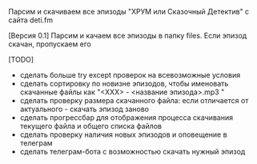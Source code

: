 Парсим и скачиваем все эпизоды "ХРУМ или Сказочный Детектив" с сайта deti.fm

[Версия 0.1]
Парсим и качаем все эпизоды в папку files. Если эпизод скачан, пропускаем его

[TODO]
- сделать больше try except проверок на всевозможные условия
- сделать сортировку по новизне эпизодов, чтобы именовать скачанные файлы как "<ХХХ> - <название эпизода>.mp3 "
- сделать проверку размера скачанного файла: если отличается от актуального - скачать эпизод заново
- сделать прогрессбар для отображения процесса скачивания текущего файла и общего списка файлов
- сделать проверку наличия новых эпизодов и оповещение в телеграм
- сделать телеграм-бота с возможностью скачать нужный эпизод